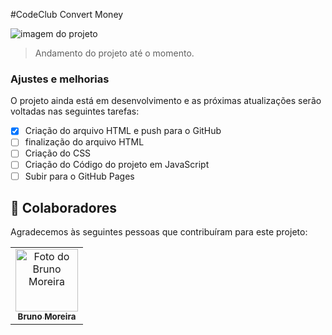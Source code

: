 #CodeClub Convert Money

<img src="exemplo-image.png" alt="imagem do projeto">

> Andamento do projeto até o momento.

### Ajustes e melhorias

O projeto ainda está em desenvolvimento e as próximas atualizações serão voltadas nas seguintes tarefas:

- [x] Criação do arquivo HTML e push para o GitHub
- [ ] finalização do arquivo HTML
- [ ] Criação do CSS
- [ ] Criação do Código do projeto em JavaScript
- [ ] Subir para o GitHub Pages

## 🤝 Colaboradores

Agradecemos às seguintes pessoas que contribuíram para este projeto:

<table>
  <tr>
    <td align="center">
      <a href="https://github.com/bsmoreira96">
        <img src="https://user-images.githubusercontent.com/82517546/135504043-b005752c-7472-4c7e-9bbe-4617aae07b81.jpg
" width="100px;" alt="Foto do Bruno Moreira"/><br>
        <sub>
          <b>Bruno Moreira</b>
        </sub>
      </a>
    </td>
  </tr>
</table>